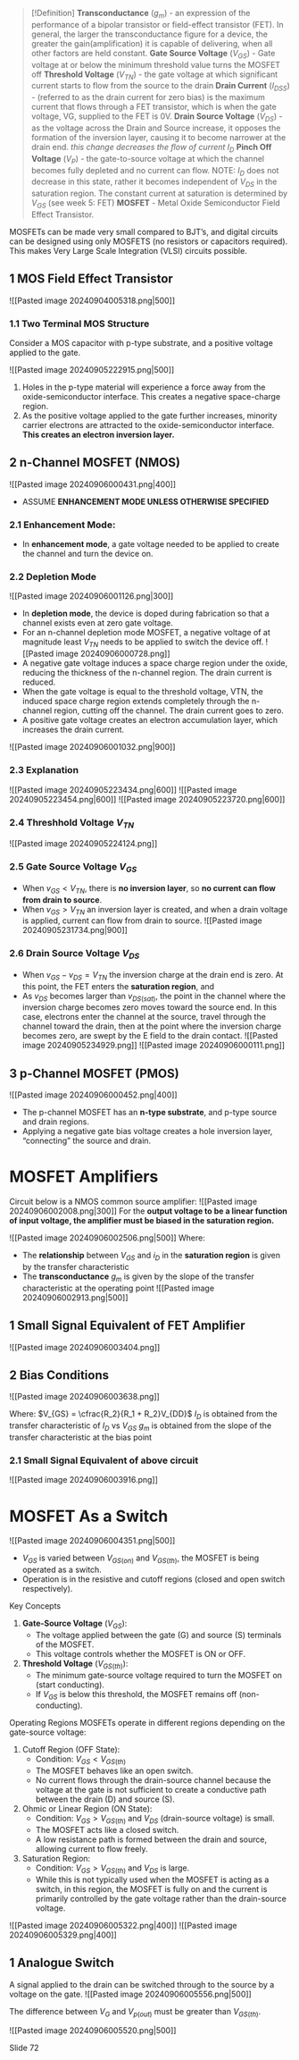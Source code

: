> [!Definition]
> **Transconductance** ($g_m$) - an expression of the performance of a bipolar transistor or field-effect transistor (FET). In general, the larger the transconductance figure for a device, the greater the gain(amplification) it is capable of delivering, when all other factors are held constant.
> **Gate Source Voltage** ($V_{GS}$) - Gate voltage at or below the minimum threshold value turns the MOSFET off
> **Threshold Voltage** ($V_{TN}$) - the gate voltage at which significant current starts to flow from the source to the drain
> **Drain Current** ($I_{DSS}$) - (referred to as the drain current for zero bias) is the maximum current that flows through a FET transistor, which is when the gate voltage, VG, supplied to the FET is 0V.
> **Drain Source Voltage** ($V_{DS}$) - as the voltage across the Drain and Source increase, it opposes the formation of the inversion layer, causing it to become narrower at the drain end. *this change decreases the flow of current $I_D$*
> **Pinch Off Voltage** ($V_P$) - the gate-to-source voltage at which the channel becomes fully depleted and no current can flow. NOTE: $I_D$ does not decrease in this state, rather it becomes independent of $V_{DS}$ in the saturation region. The constant current at saturation is determined by $V_{GS}$ (see week 5: FET)
> **MOSFET** -  Metal Oxide Semiconductor Field Effect Transistor.

MOSFETs can be made very small compared to BJT’s, and digital circuits can be designed using only MOSFETS (no resistors or capacitors required). This makes Very Large Scale Integration (VLSI) circuits possible.

## 1 MOS Field Effect Transistor
![[Pasted image 20240904005318.png|500]]
### 1.1 Two Terminal MOS Structure
Consider a MOS capacitor with p-type substrate, and a positive voltage applied to the gate.

![[Pasted image 20240905222915.png|500]]

1. Holes in the p-type material will experience a force away from the oxide-semiconductor interface. This creates a negative space-charge region.
2. As the positive voltage applied to the gate further increases, minority carrier electrons are attracted to the oxide-semiconductor interface. **This creates an electron inversion layer.**

## 2 n-Channel MOSFET (NMOS)
![[Pasted image 20240906000431.png|400]]

- ASSUME **ENHANCEMENT MODE UNLESS OTHERWISE SPECIFIED**

### 2.1 Enhancement Mode:
- In **enhancement mode**, a gate voltage needed to be applied to create the channel and turn the device on.


### 2.2 Depletion Mode
![[Pasted image 20240906001126.png|300]]
- In **depletion mode**, the device is doped during fabrication so that a channel exists even at zero gate voltage.
- For an n-channel depletion mode MOSFET, a negative voltage of at magnitude least $V_{TN}$ needs to be applied to switch the device off.
![[Pasted image 20240906000728.png]]
- A negative gate voltage induces a space charge region under the oxide, reducing the thickness of the n-channel region. The drain current is reduced.
- When the gate voltage is equal to the threshold voltage, VTN, the induced space charge region extends completely through the n- channel region, cutting off the channel. The drain current goes to zero.
- A positive gate voltage creates an electron accumulation layer, which increases the drain current.

![[Pasted image 20240906001032.png|900]]

### 2.3 Explanation

![[Pasted image 20240905223434.png|600]]
![[Pasted image 20240905223454.png|600]]
![[Pasted image 20240905223720.png|600]]


### 2.4 Threshhold Voltage $V_{TN}$
![[Pasted image 20240905224124.png]]

### 2.5 Gate Source Voltage $V_{GS}$
- When $v_{GS}<V_{TN}$, there is **no inversion layer**, so **no current can flow from drain to source**.
- When $v_{GS}>V_{TN}$ an inversion layer is created, and when a drain voltage is applied, current can flow from drain to source.
![[Pasted image 20240905231734.png|900]]


### 2.6 Drain Source Voltage $V_{DS}$
- When $v_{GS} - v_{DS} = V_{TN}$ the inversion charge at the drain end is zero. At this point, the FET enters the **saturation region**, and
- As $v_{DS}$ becomes larger than $v_{DS(sat)}$, the point in the channel where the inversion charge becomes zero moves toward the source end. In this case, electrons enter the channel at the source, travel through the channel toward the drain, then at the point where the inversion charge becomes zero, are swept by the E field to the drain contact.
![[Pasted image 20240905234929.png]]
![[Pasted image 20240906000111.png]]

## 3 p-Channel MOSFET (PMOS)
![[Pasted image 20240906000452.png|400]]
- The p-channel MOSFET has an **n-type substrate**, and p-type source and drain regions.
- Applying a negative gate bias voltage creates a hole inversion layer, “connecting” the source and drain.


# MOSFET Amplifiers

Circuit below is a NMOS common source amplifier:
![[Pasted image 20240906002008.png|300]]
For the **output voltage to be a linear function of input voltage, the amplifier must be biased in the saturation region.**

![[Pasted image 20240906002506.png|500]]
Where:
- The **relationship** between $V_{GS}$ and $i_D$ in the **saturation region** is given by the transfer characteristic
- The **transconductance** $g_m$ is given by the slope of the transfer characteristic at the operating point
![[Pasted image 20240906002913.png|500]]

## 1 Small Signal Equivalent of FET Amplifier

![[Pasted image 20240906003404.png]]

## 2 Bias Conditions
![[Pasted image 20240906003638.png]]

Where:
$V_{GS} = \cfrac{R_2}{R_1 + R_2}V_{DD}$
$I_D$ is obtained from the transfer characteristic of $I_D$ vs $V_{GS}$
$g_m$ is obtained from the slope of the transfer characteristic at the bias point

### 2.1 Small Signal Equivalent of above circuit
![[Pasted image 20240906003916.png]]

# MOSFET As a Switch

![[Pasted image 20240906004351.png|500]]
- $V_{GS}$ is varied between $V_{GS(on)}$ and $V_{GS(th)}$, the MOSFET is being operated as a switch.
- Operation is in the resistive and cutoff regions (closed and open switch respectively).

Key Concepts
1.	**Gate-Source Voltage** ($V_{GS}$):
	- The voltage applied between the gate (G) and source (S) terminals of the MOSFET.
	- This voltage controls whether the MOSFET is ON or OFF.
2.	**Threshold Voltage** ($V_{GS(th)}$):
	- The minimum gate-source voltage required to turn the MOSFET on (start conducting).
	- If $V_{GS}$ is below this threshold, the MOSFET remains off (non-conducting).

Operating Regions
MOSFETs operate in different regions depending on the gate-source voltage:
1.	Cutoff Region (OFF State):
	- Condition: $V_{GS} < V_{GS(th)}$ 
	- The MOSFET behaves like an open switch.
	- No current flows through the drain-source channel because the voltage at the gate is not sufficient to create a conductive path between the drain (D) and source (S).
2.	Ohmic or Linear Region (ON State):
	 - Condition: $V_{GS} > V_{GS(th)}$  and  $V_{DS}$  (drain-source voltage) is small.
	- The MOSFET acts like a closed switch.
	- A low resistance path is formed between the drain and source, allowing current to flow freely.
3.	Saturation Region:
	- Condition:  $V_{GS} > V_{GS(th)}$  and  $V_{DS}$  is large.
	- While this is not typically used when the MOSFET is acting as a switch, in this region, the MOSFET is fully on and the current is primarily controlled by the gate voltage rather than the drain-source voltage.


![[Pasted image 20240906005322.png|400]]
![[Pasted image 20240906005329.png|400]]

## 1 Analogue Switch
A signal applied to the drain can be switched through to the source by a voltage on the gate.
![[Pasted image 20240906005556.png|500]]

The difference between $V_G$ and $V_{p(out)}$ must be greater than $V_{GS(th)}$.

![[Pasted image 20240906005520.png|500]]





Slide 72